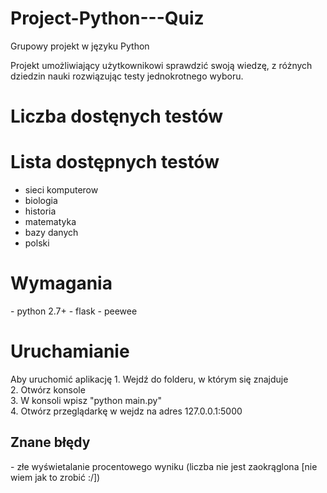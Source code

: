 # Project-Python---Quiz
Grupowy projekt w języku Python

Projekt umożliwiający użytkownikowi sprawdzić swoją wiedzę, z różnych dziedzin nauki rozwiązując testy jednokrotnego wyboru.

<h1>Liczba dostęnych testów</h1>

<h1>Lista dostępnych testów</h1>
<ul>
<li>sieci komputerow
<li>biologia
<li>historia
<li>matematyka
<li>bazy danych
<li>polski
</ul>

<h1>Wymagania</h1>
- python 2.7+
- flask
- peewee

<h1>Uruchamianie</h1>
Aby uruchomić aplikację
1. Wejdź do folderu, w którym się znajduje <br>
2. Otwórz konsole <br>
3. W konsoli wpisz "python main.py" <br>
4. Otwórz przeglądarkę w wejdz na adres 127.0.0.1:5000

<h2>Znane błędy</h2>
- złe wyświetalanie procentowego wyniku (liczba nie jest zaokrąglona [nie wiem jak to zrobić :/])
